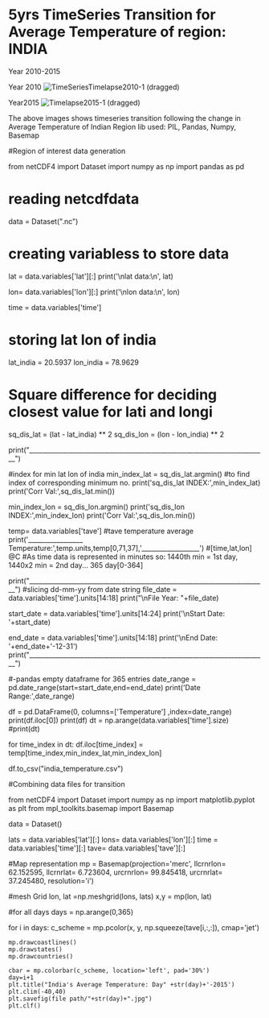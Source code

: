 # 5yrs TimeSeries Transition for Average Temperature of region: INDIA
Year 2010-2015

Year 2010
![TimeSeriesTimelapse2010-1 (dragged)](https://user-images.githubusercontent.com/39980788/105606446-8798b200-5dbf-11eb-9199-c1d128c81062.jpeg)

Year2015
![Timelapse2015-1 (dragged)](https://user-images.githubusercontent.com/39980788/105606471-9a12eb80-5dbf-11eb-9ccf-f91d167c79e5.jpeg)

The above images shows timeseries transition following the change in Average Temperature of Indian Region
lib used: PIL, Pandas, Numpy, Basemap


#Region of interest data generation

from netCDF4 import Dataset
import numpy as np
import pandas as pd

# reading netcdfdata
data = Dataset("<file path/>.nc")

# creating variabless to store data
lat = data.variables['lat'][:]
print('\nlat data:\n', lat)

lon= data.variables['lon'][:]
print('\nlon data:\n', lon)

time = data.variables['time']


# storing lat lon of india
lat_india = 20.5937
lon_india = 78.9629

# Square difference for deciding closest value for lati and longi
sq_dis_lat = (lat - lat_india) ** 2
sq_dis_lon = (lon - lon_india) ** 2

print("__________________________________________________________________________")

#index for min lat lon of india
min_index_lat = sq_dis_lat.argmin()  #to find index of corresponding minimum no.
print('sq_dis_lat INDEX:',min_index_lat)
print('Corr Val:',sq_dis_lat.min())

min_index_lon = sq_dis_lon.argmin()
print('sq_dis_lon INDEX:',min_index_lon)
print('Corr Val:',sq_dis_lon.min())

temp= data.variables['tave'] #tave temperature average
print('_________________ Temperature:',temp.units,temp[0,71,37],'__________________')      #[time,lat,lon] @C
#As time data is represented in minutes so: 1440th min = 1st day, 1440x2 min = 2nd day... 365 day[0-364]

print("__________________________________________________________________________")
#slicing dd-mm-yy from date string
file_date = data.variables['time'].units[14:18]
print("\nFile Year: "+file_date)

start_date = data.variables['time'].units[14:24]
print('\nStart Date: '+start_date)

end_date = data.variables['time'].units[14:18]
print('\nEnd Date: '+end_date+'-12-31')
print("__________________________________________________________________________")

#-pandas empty dataframe for 365 entries
date_range = pd.date_range(start=start_date,end=end_date)
print('Date Range:',date_range)

df = pd.DataFrame(0, columns=['Temperature'] ,index=date_range)
print(df.iloc[0])
print(df)
dt = np.arange(data.variables['time'].size)
#print(dt)

for time_index in dt:
    df.iloc[time_index] = temp[time_index,min_index_lat,min_index_lon]

df.to_csv("india_temperature.csv")


#Combining data files for transition

from netCDF4 import Dataset
import numpy as np
import matplotlib.pyplot as plt
from mpl_toolkits.basemap import Basemap


data = Dataset(<file path>)

lats = data.variables['lat'][:]
lons= data.variables['lon'][:]
time = data.variables['time'][:]
tave= data.variables['tave'][:]

#Map representation
mp = Basemap(projection='merc',
             llcrnrlon= 62.152595,
             llcrnrlat= 6.723604,
             urcrnrlon= 99.845418,
             urcrnrlat= 37.245480,
             resolution='i')

#mesh Grid
lon, lat =np.meshgrid(lons, lats)
x,y = mp(lon, lat)

#for all days
days = np.arange(0,365)

for i in days:
    c_scheme = mp.pcolor(x, y, np.squeeze(tave[i,:,:]), cmap='jet')

    mp.drawcoastlines()
    mp.drawstates()
    mp.drawcountries()

    cbar = mp.colorbar(c_scheme, location='left', pad='30%')
    day=i+1
    plt.title("India's Average Temperature: Day" +str(day)+'-2015')
    plt.clim(-40,40)
    plt.savefig(file path/"+str(day)+".jpg")
    plt.clf()
